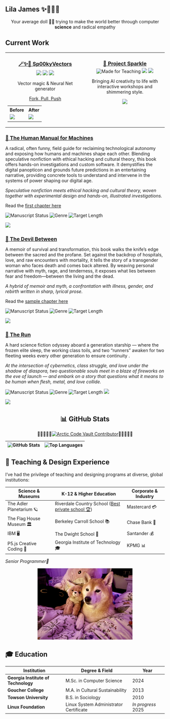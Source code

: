 ## Lila James ✨👩‍💻🌙
<p align="center">Your average doll 🏳️‍⚧️ trying to make the world better through computer <strong>science</strong> and radical empathy</p>


  

## Current Work

<table>
  <tr>
    <!-- Sp00kyVectors -->
    <td align="center" width="50%" valign="top">
      <a href="https://pypi.org/project/Sp00kyVectors/0.1.3/">
        <h3 style="margin-bottom: 0.25em;"> <a href ='https://pypi.org/project/Sp00kyVectors/'>🪄✨💖 Sp00kyVectors</a></h3>
      </a>
      <img src="https://img.shields.io/pypi/v/Sp00kyVectors?style=flat-square" />
        <img src="https://img.shields.io/pypi/pyversions/Sp00kyVectors?style=flat-square" />
        <img src="https://img.shields.io/pypi/l/Sp00kyVectors?style=flat-square" />
      <p>Vector magic & Neural Net generator</p>
      <p style="margin-bottom: 0.25em;"> <a href ='https://github.com/LilaShiba/sp00kyvectors'>Fork, Pull, Push</a></p>
      <p>
       <!--- <img src="https://img.shields.io/pypi/dm/Sp00kyVectors?style=flat-square" /> --->
      </p>
      <table>
        <tr>
          <th>Before</th>
          <th>After</th>
        </tr>
        <tr>
          <td><img src="https://github.com/LilaShiba/sp00kyvectors/blob/main/imgs/temp_before_clean.png?raw=true" width="150"/></td>
          <td><img src="https://github.com/LilaShiba/sp00kyvectors/blob/main/imgs/temp_after_clean.png?raw=true" width="150"/></td>
        </tr>
      </table>
    </td>
    <!-- Project Sparkle -->
    <td align="center" width="50%" valign="top">
      <a href="https://lilashiba.github.io/sparkle_workshop/">
        <h3 style="margin-bottom: 0.25em;"><a href='https://lilashiba.github.io/sparkle_workshop/'>🌟 Project Sparkle</a></h3>
      </a>
      <img src="https://img.shields.io/badge/🎓-Made%20for%20Teaching-blueviolet?style=flat-square" alt="Made for Teaching" />
      <img src="https://img.shields.io/badge/Focus-Ethical%20Hacking%20%2B%20Storytelling-orange?style=flat-square" />
      <img src="https://img.shields.io/badge/License-MIT-blue.svg?style=flat-square" />
      <p>Bringing AI creativity to life with interactive workshops and shimmering style.</p>
      <img src="https://github.com/LilaShiba/flora_dress/raw/main/assets/videos/iterate.gif" width="150"/>
    </td>
  </tr>
</table>
<!-- Book Project -->
<td align="center" width="50%" valign="top">
  <a href="https://github.com/LilaShiba/The-Human-Manual-for-Machines/blob/main/The%20Dark%20Ages-1.pdf">
    <h3 style="margin-bottom: 0.25em;"><a href="https://docs.google.com/document/d/1FXwVA_uB_syeZlOrUr-lBib8KcAeAH1EjR88HeLuX1E/edit?usp=sharing">📘 The Human Manual for Machines</a></h3>
  </a>
   <p>A radical, often funny, field guide for reclaiming technological autonomy and exposing how humans and machines shape each other. Blending speculative nonfiction with ethical hacking and cultural theory, this book offers hands-on investigations and custom software. It demystifies the digital panopticon and grounds future predictions in an entertaining narrative, providing concrete tools to understand and intervene in the systems of power shaping our digital age.</p>
  <p><em>Speculative nonfiction meets ethical hacking and cultural theory, woven together with experimental design and hands-on, illustrated investigations.</em></p>

  <p>Read the <a href="https://github.com/LilaShiba/The-Human-Manual-for-Machines/blob/main/The%20Dark%20Ages-1.pdf"> first chapter here </a></p>

  ![Manuscript Status](https://img.shields.io/badge/Status-In%20Proposal%20Phase-blue?style=flat-square)
  ![Genre](https://img.shields.io/badge/Genre-Speculative%20Nonfiction-purple?style=flat-square)
  ![Target Length](https://img.shields.io/badge/Target%20Length-~75%2C000%20words-lightgrey?style=flat-square)
 <!-- <img src="https://img.shields.io/badge/Themes-Culture%20%7C%20Code%20%7C%20Resistance-magenta?style=flat-square" /> -->
  <!-- Style -->
  <img src="https://img.shields.io/badge/Writing-System%20Dynamics%20%2B%20Cyberpunk-red?style=flat-square" />

</td>

<!-- Book Project -->
<td align="center" width="50%" valign="top">
  <a href="https://docs.google.com/document/d/1lSySMJA0rfJi5EoHwVc5Db66MO3wJRksNP4OBSQ9dks/edit?usp=sharing">
    <h3 style="margin-bottom: 0.25em;"><a href="https://docs.google.com/document/d/1lSySMJA0rfJi5EoHwVc5Db66MO3wJRksNP4OBSQ9dks/edit?usp=sharing">📖 The Devil Between</a></h3>
  </a>
   <p>A memoir of survival and transformation, this book walks the knife’s edge between the sacred and the profane. Set against the backdrop of hospitals, love, and raw encounters with mortality, it tells the story of a transgender woman who faces death and comes back altered. By weaving personal narrative with myth, rage, and tenderness, it exposes what lies between fear and freedom—between the living and the dead.</p>
  <p><em>A hybrid of memoir and myth, a confrontation with illness, gender, and rebirth written in sharp, lyrical prose.</em></p>

  <p>Read the <a href="https://docs.google.com/document/d/1lSySMJA0rfJi5EoHwVc5Db66MO3wJRksNP4OBSQ9dks/edit?usp=sharing"> sample chapter here </a></p>

  ![Manuscript Status](https://img.shields.io/badge/Status-Draft%20in%20Progress-orange?style=flat-square)
  ![Genre](https://img.shields.io/badge/Genre-Memoir%20%7C%20Hybrid-darkred?style=flat-square)
  ![Target Length](https://img.shields.io/badge/Target%20Length-~100%2C000%20words-lightgrey?style=flat-square)
  <!-- <img src="https://img.shields.io/badge/Themes-Illness%20%7C%20Identity%20%7C%20Mythic%20Rebirth-crimson?style=flat-square" /> -->
  <!-- Style -->
  <img src="https://img.shields.io/badge/Writing-Lyrical%20%2B%20Visceral-black?style=flat-square" />
</td>


<!-- Book Project -->
<td align="center" width="50%" valign="top">
  <a href="https://docs.google.com/document/d/1FXwVA_uB_syeZlOrUr-lBib8KcAeAH1EjR88HeLuX1E/edit?usp=sharing">
    <h3 style="margin-bottom: 0.25em;"><a href="https://docs.google.com/document/d/1FXwVA_uB_syeZlOrUr-lBib8KcAeAH1EjR88HeLuX1E/edit?usp=sharing">🚀 The Run</a></h3>
  </a>
   <p>A hard science fiction odyssey aboard a generation starship — where the frozen elite sleep, the working class toils, and two “runners” awaken for two fleeting weeks every other generation to ensure continuity .</p>
   <p><em>At the intersection of cybernetics, class struggle, and love under the shadow of diaspora, two questionable souls meet in a blaze of fireworks on the eve of launch — and embark on a story that questions what it means to be human when flesh, metal, and love collide.</em></p>

  ![Manuscript Status](https://img.shields.io/badge/Status-In%20Drafting%20Phase-blue?style=flat-square)
  ![Genre](https://img.shields.io/badge/Genre-Hard%20Sci--Fi-purple?style=flat-square)
  ![Target Length](https://img.shields.io/badge/Target%20Length-~100%2C000%20words-lightgrey?style=flat-square)
  <img src="https://img.shields.io/badge/Themes-Cybernetics%20%7C%20Class%20%7C%20Ecocide-magenta?style=flat-square" />

  <!-- Style -->
  <img src="https://img.shields.io/badge/Writing-Hard%20Sci--Fi%20%2B%20Character--Driven-red?style=flat-square" />

</td>



<div align="center">

## 📊 GitHub Stats

💙💎🧊💎💙[![Arctic Code Vault Contributor](https://img.shields.io/badge/Arctic%20Code%20Vault%20Contributor-000?style=for-the-badge&logo=github)](https://github.com/users/LilaShiba/achievements/arctic-code-vault-contributor)💙💎🧊💎💙

| ![GitHub Stats](https://github-readme-stats.vercel.app/api?username=LilaShiba&show_icons=true&theme=radical&hide_rank=true) | ![Top Languages](https://github-readme-stats.vercel.app/api/top-langs/?username=LilaShiba&layout=compact&theme=radical) |
|----------------------------------------------------------------------------------------------------------------------------|------------------------------------------------------------------------------------------------------|

</div>

## 💼 Teaching & Design Experience

I’ve had the privilege of teaching and designing programs at diverse, global institutions:

| **Science & Museums**               | **K-12 & Higher Education**                           | **Corporate & Industry**            |
|-----------------------------------|------------------------------------------------------|-----------------------------------|
| The Adler Planetarium 🪐           | Riverdale Country School ([Best private school 🏆](https://www.niche.com/k12/riverdale-country-school-bronx-ny/)) | Mastercard 💳                    |
| The Flag House Museum 🏛️           | Berkeley Carroll School 📚                            | Chase Bank 🏦                    |
| IBM 🖥️                            | The Dwight School 🏫                                  | Santander 💰                     |
| P5.js Creative Coding 🎨           | Georgia Institute of Technology 🎓                     | KPMG 📊                          |

*Senior Programmer🐶*
<p align="center">
  <img src="https://github.com/LilaShiba/LilaShiba/blob/main/assets/imgs/estelle.jpg?raw=true" alt="Estelle the dog, possibly the best co-teacher ever" width="300"/>
</p>

## 🎓 Education

| Institution                     | Degree & Field                      | Year       |
|--------------------------------|-----------------------------------|------------|
| **Georgia Institute of Technology** | M.Sc. in Computer Science          | 2024       |
| **Goucher College**             | M.A. in Cultural Sustainability    | 2013       |
| **Towson University**           | B.S. in Sociology                  | 2010       |
| **Linux Foundation**            | Linux System Administrator Certificate | *In progress* 2025|

 
